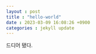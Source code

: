 ```yaml
---
layout : post
title : "hello-world"
date : 2023-03-09 16:08:26 +0900
categories : jekyll update
---
```


드디어 됐다.
